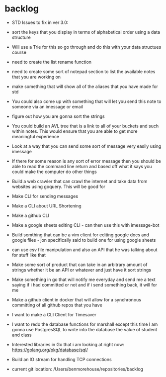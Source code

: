 # backlog 
 - STD Issues to fix in ver 3.0:
 - sort the keys that you display in terms of alphabetical order using a data structure 
 - Will use a Trie for this so go through and do this with your data structues course
 - need to create the list rename function 
 - need to create some sort of notepad section to list the available notes that you are working on 
 - make something that will show all of the aliases that you have made for std 
 - You could also come up with something that will let you send this note to someone via an imessage or email 
 - figure out how you are gonna sort the strings 
 - 	You could build an AVL tree that is a link to all of your buckets and such within notes. This would ensure that you are able to get more meaningful experience 
 - 	Look at a way that you can send some sort of message very easily using imessage 
 - 	If there for some reason is any sort of error message then you should be able to read the command line return and based off what it says you could make the computer do other things 

 - Build a web crawler that can crawl the internet and take data from websites using goquery. This will be good for 
 - Make CLI for sending messages
 - Make a CLI about URL Shortening 
 - Make a github CLI
 - Make a google sheets editing CLI - can then use this with imessage-bot
 - Build somthing that can be a vim client for editing google docs and google files - jon specifically said to build one for using google sheets
 - 	can use csv file manipulation and also an API that he was talking about for stuff like that
 - Make some sort of product that can take in an arbitrary amount of strings whether it be an API or whatever and just have it sort strings
 - Make something in go that will notify me everyday and send me a text saying if i had committed or not and if i send something back, it will for me
 - Make a github client in docker that will allow for a synchronous committing of all github repos that you have
 - I want to make a CLI Client for Timesaver
 - I want to redo the database functions for marshall except this time I am gonna use PostgresSQL to write into the database the value of student and class

 - Interested libraries in Go that i am looking at right now: https://golang.org/pkg/database/sql/  
 - Build an IO stream for handling TCP connections

 - current git location: /Users/benmorehouse/repositories/backlog
